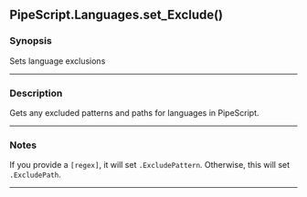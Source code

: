 PipeScript.Languages.set_Exclude()
----------------------------------

### Synopsis
Sets language exclusions

---

### Description

Gets any excluded patterns and paths for languages in PipeScript.

---

### Notes
If you provide a `[regex]`, it will set `.ExcludePattern`.
Otherwise, this will set `.ExcludePath`.

---
